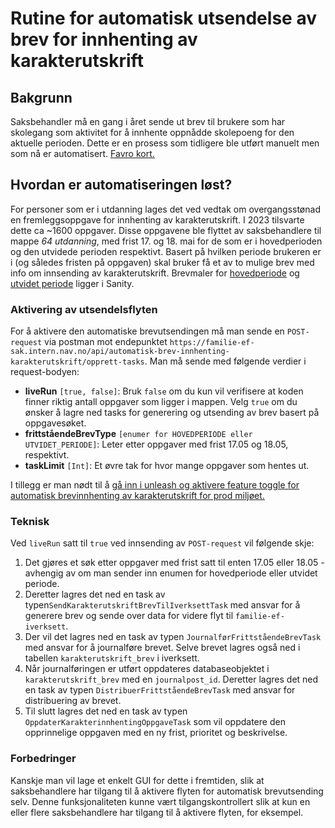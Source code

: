 # Rutine for automatisk utsendelse av brev for innhenting av karakterutskrift

## Bakgrunn

Saksbehandler må en gang i året sende ut brev til brukere som har skolegang som aktivitet for å innhente oppnådde 
skolepoeng for den aktuelle perioden. Dette er en prosess som tidligere ble utført manuelt men som nå er automatisert.
[Favro kort.](https://favro.com/organization/98c34fb974ce445eac854de0/a64c6aad9b0d61ef6c0290bd?card=NAV-8258)

## Hvordan er automatiseringen løst?

For personer som er i utdanning lages det ved vedtak om overgangsstønad en fremleggsoppgave for innhenting av
karakterutskrift. I 2023 tilsvarte dette ca ~1600 oppgaver. Disse oppgavene ble flyttet av saksbehandlere til mappe 
*64 utdanning*, med frist 17. og 18. mai for de som er i hovedperioden og den utvidede perioden respektivt. Basert på 
hvilken periode brukeren er i (og således fristen på oppgaven) skal bruker få et av to mulige brev med info om innsending av 
karakterutskrift. Brevmaler for [hovedperiode](https://familie-brev.sanity.studio/ef-brev/desk/dokumentmal;6a24d0a4-1dbe-49db-aeb4-fe2fb4e60e7c)
og [utvidet periode](https://familie-brev.sanity.studio/ef-brev/desk/dokumentmal;7c079f02-fd14-41d1-96a7-796103e9d1e9)
ligger i Sanity.

### Aktivering av utsendelsflyten
For å aktivere den automatiske brevutsendingen må man sende en `POST-request` via postman mot endepunktet
`https://familie-ef-sak.intern.nav.no/api/automatisk-brev-innhenting-karakterutskrift/opprett-tasks`. Man må sende
med følgende verdier i request-bodyen:
- **liveRun** `[true, false]`: Bruk `false` om du kun vil verifisere at koden finner riktig antall oppgaver som ligger i mappen.
Velg `true` om du ønsker å lagre ned tasks for generering og utsending av brev basert på oppgavesøket.
- **frittståendeBrevType** `[enumer for HOVEDPERIODE eller UTVIDET_PERIODE]`: Leter etter oppgaver med frist 17.05 og 
18.05, respektivt.
- **taskLimit** `[Int]`: Et øvre tak for hvor mange oppgaver som hentes ut.

I tillegg er man nødt til å [gå inn i unleash og aktivere feature toggle for automatisk brevinnhenting av karakterutskrift for prod miljøet.](https://unleash.nais.io/#/features/strategies/familie.ef.sak.automatiske-brev-innhenting-karakterutskrift)

### Teknisk
Ved `liveRun` satt til `true` ved innsending av `POST-request` vil følgende skje:
1. Det gjøres et søk etter oppgaver med frist satt til enten 17.05 eller 18.05 - avhengig av om man sender inn enumen for
hovedperiode eller utvidet periode.
2. Deretter lagres det ned en task av typen`SendKarakterutskriftBrevTilIverksettTask` med ansvar for å generere brev og 
sende over data for videre flyt til `familie-ef-iverksett`.
2. Der vil det lagres ned en task av typen `JournalførFrittståendeBrevTask` med ansvar for å journalføre brevet. Selve
brevet lagres også ned i tabellen `karakterutskrift_brev` i iverksett.
3. Når journalføringen er utført oppdateres databaseobjektet i `karakterutskrift_brev` med en `journalpost_id`. Deretter 
lagres det ned en task av typen `DistribuerFrittståendeBrevTask` med ansvar for distribuering av brevet. 
4. Til slutt lagres det ned en task av typen `OppdaterKarakterinnhentingOppgaveTask` som vil oppdatere den opprinnelige
oppgaven med en ny frist, prioritet og beskrivelse.

### Forbedringer
Kanskje man vil lage et enkelt GUI for dette i fremtiden, slik at saksbehandlere har tilgang til å aktivere flyten
for automatisk brevutsending selv. Denne funksjonaliteten kunne vært tilgangskontrollert slik at kun en eller flere 
saksbehandlere har tilgang til å aktivere flyten, for eksempel.
